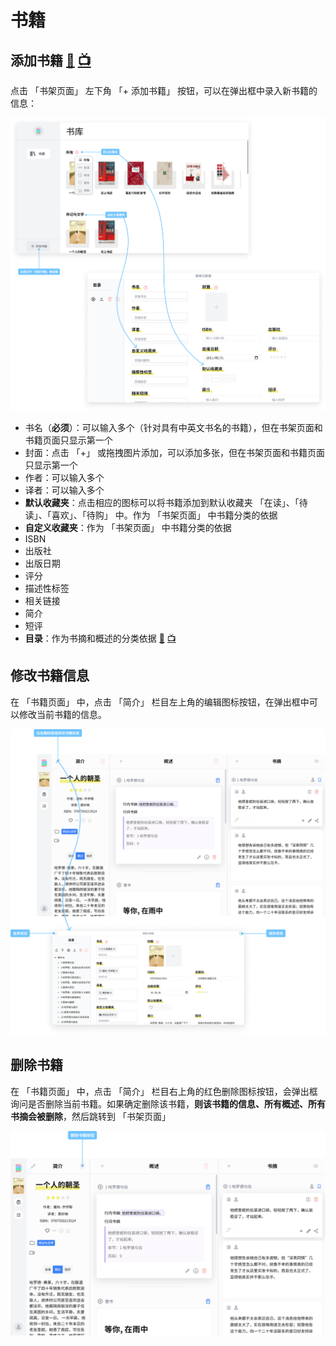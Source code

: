 # 书籍

## 添加书籍 [:movie_camera:](https://user-images.githubusercontent.com/40909550/120364728-2b7f0500-c340-11eb-92f1-b05f62f65a32.mp4) [:tv:](https://www.bilibili.com/video/BV1sv411V7tE?p=3)
点击 「书架页面」 左下角 「+ 添加书籍」 按钮，可以在弹出框中录入新书籍的信息：

![bookshelf 2](../assets/images/screenshots/bookshelf-2.png)

* 书名（**必须**）：可以输入多个（针对具有中英文书名的书籍），但在书架页面和书籍页面只显示第一个
* 封面：点击 「+」 或拖拽图片添加，可以添加多张，但在书架页面和书籍页面只显示第一个
* 作者：可以输入多个
* 译者：可以输入多个
* **默认收藏夹**：点击相应的图标可以将书籍添加到默认收藏夹 「在读」、「待读」、「喜欢」、「待购」 中。作为 「书架页面」 中书籍分类的依据
* **自定义收藏夹**：作为 「书架页面」 中书籍分类的依据
* ISBN
* 出版社
* 出版日期
* 评分
* 描述性标签
* 相关链接
* 简介
* 短评
* **目录**：作为书摘和概述的分类依据 [:movie_camera:](https://user-images.githubusercontent.com/40909550/120364948-6ed97380-c340-11eb-8f9b-e24650936c4f.mp4) [:tv:](https://www.bilibili.com/video/BV1sv411V7tE?p=4)

## 修改书籍信息
在 「书籍页面」 中，点击 「简介」 栏目左上角的编辑图标按钮，在弹出框中可以修改当前书籍的信息。

![edit book metadata](../assets/images/screenshots/edit_metadata.png)

## 删除书籍
在 「书籍页面」 中，点击 「简介」 栏目右上角的红色删除图标按钮，会弹出框询问是否删除当前书籍。如果确定删除该书籍，**则该书籍的信息、所有概述、所有书摘会被删除**，然后跳转到 「书架页面」

![delete book](../assets/images/screenshots/delete_book.png)